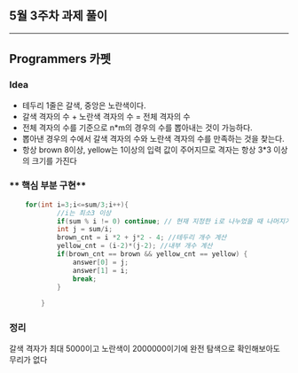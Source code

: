 ## 5월 3주차 과제 풀이
---
## Programmers 카펫
### **Idea**
* 테두리 1줄은 갈색, 중앙은 노란색이다.
* 갈색 격자의 수 + 노란색 격자의 수 = 전체 격자의 수
* 전체 격자의 수를 기준으로 n*m의 경우의 수를 뽑아내는 것이 가능하다.
* 뽑아낸 경우의 수에서 갈색 격자의 수와 노란색 격자의 수를 만족하는 것을 찾는다.
* 항상 brown 8이상, yellow는 1이상의 입력 값이 주어지므로 격자는 항상 3*3 이상의 크기를 가진다


### ** 핵심 부분 구현**
```java
    for(int i=3;i<=sum/3;i++){
        	//i는 최소3 이상
        	if(sum % i != 0) continue; // 현재 지정한 i로 나누었을 때 나머지가 0이 아니면 애초에 개수가 안 맞으니깐 패스        	
        	int j = sum/i;
        	brown_cnt = i *2 + j*2 - 4; //테두리 개수 계산
        	yellow_cnt = (i-2)*(j-2); //내부 개수 계산
        	if(brown_cnt == brown && yellow_cnt == yellow) {
        		answer[0] = j;
            	answer[1] = i;
        		break;
        	}
        	
        }

```

### 정리
갈색 격자가 최대 5000이고 노란색이 2000000이기에 완전 탐색으로 확인해보아도 무리가 없다

